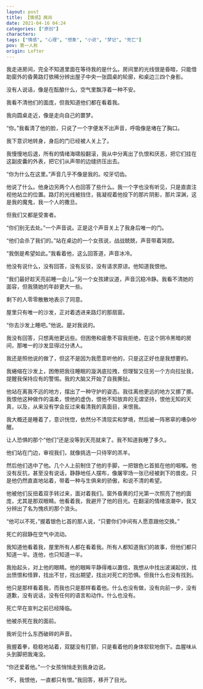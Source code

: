 ```yaml
---
layout: post
title: 【情感】房间
date: 2021-04-16 04:24
categories: ["原创"]
characters: 
tags: ["情感", "心理", "想象", "小说", "梦记", "死亡"]
pov: 第一人称
origin: Lofter
---
```


我走进房间，完全不知道里面在等待我的是什么。房间里的光线很是昏暗，只能借助窗外的昏黄路灯依稀分辨出屋子中央一张圆桌的轮廓，和桌边三四个身影。

没有人说话，像是在酝酿什么，空气里飘浮着一种不安。

我看不清他们的面庞，但我知道他们都在看着我。

我向圆桌走近，像是走向自己的噩梦。

“你。”我看清了他的脸，只说了一个字便发不出声音，呼吸像是堵在了胸口。

我下意识地转身，身后的门已经被人关上了。

我慢慢地后退，所有的情绪海啸般翻滚，我从中分离出了仇恨和厌恶，把它们挂在这副皮囊的外表，把它们从声带的边缝挤压出去。

“你为什么在这里。”声音几乎不像是我的。咬牙切齿。

他说了什么。他身边另两个人也回答了些什么。我一个字也没有听见，只是直直注视他站立的位置。路灯的光线被挡住，我凝视着他投下的那片阴影，那片深渊，这是我的魔鬼，我一个人的撒旦。

但我们又都是受害者。

“你们别无去处。”一个声音说。正是这个声音关上了我身后唯一的门。

“他们会杀了我们的。”站在桌边的一个女孩说，战战兢兢，声音带着哭腔。

“我倒是希望如此。”我看着他，这么回答道，声音冰冷。

他没有说什么，没有回答，没有反驳，没有请求原谅。他知道我恨他。

“我们最好趁天亮前睡一会儿。”另一个女孩建议道，声音沉稳冷静。我看不清她的面容，但我猜她的年龄更大一些。

剩下的人零零散散地表示了同意。

屋里只有唯一的沙发，正对着透进来路灯的那扇窗。

“你去沙发上睡吧。”他说。是对我说的。

我没有回答，只想离他更远些。但困倦和疲惫不容我拒绝，在这个阴冷黑暗的房间，那唯一的沙发显得过分诱人。

我还是照他说的做了，但这不是因为我愿意听他的，只是这正好也是我想要的。

我蜷缩在沙发上，困倦把我往睡眠的漩涡底拉拽，但理智又往另一个方向拉扯我，提醒我保持应有的警惕。我的大脑又开始了自我撕扯。

他站在离我不远的地方，摆出了一种守护的姿态。我往离他更远的地方又挪了挪。我恨他这种做作的温柔，恨他的虚伪，恨他不知放弃的无谓坚持，恨他无知的天真，以及，从来没有学会反过来看清我的真面目，来恨我。

我大概还是睡着了，意识恍惚，依然分不清现实和梦境，然后被一阵窸窣的嘈杂吵醒。

让人恐惧的那个“他们”还是没等到天亮就来了。我不知道我睡了多久。

他们站在门边，审视我们，就像挑选一只待宰的羔羊。

然后他们选中了他。几个人上前制住了他的手脚，一把银色匕首抵在他的咽喉。他没有反抗，甚至没有说话，静静地任人摆布，像屠宰场一张已经被剥下的兽皮。只是他仍然直直地站着，带着一种与生俱来的骄傲，和说不清的希望。

他被他们反扭着双手转过来，面对着我们。窗外昏黄的灯光第一次照亮了他的面庞，尤其是那双眼睛。他看着我，我避开了他的目光。在翻滚的情绪浪潮中，我又分辨出了名为愧疚的那个浪头。

“他可以不死，”握着银色匕首的那人说，“只要你们中间有人愿意跟他交换。”

死亡的寂静在空气中流动。

我知道他看着我，屋里所有人都在看着我。所有人都知道我们的故事，但他们都只知道一半。连他，也只知道一半。

我抬起头，对上他的眼睛。他的眼眸平静得难以置信，我想从中找出波澜起伏，找出愤恨和怪罪，找出不甘，找出期望，找出对死亡的恐惧。但我什么也没有找到。

他只是那样看着我，而我也只是那样看着他。什么也没有做，没有向前一步，没有道歉，没有说话，没有任何的语言和动作。什么也没有。

死亡早在宣判之前已经降临。

他被杀死在我的面前。

我听见什么东西破碎的声音。

我握着拳，稳稳地站着，双腿没有打颤，只是看着他的身体软软地倒下。血腥味从头到脚把我淹没。

“你还爱着他。”一个女孩悄悄走到我身边说。

“不，我恨他，一直都只有恨。”我回答，移开了目光。